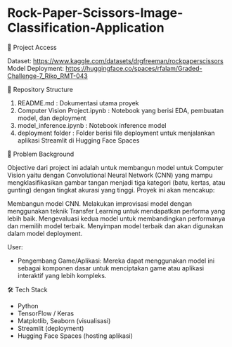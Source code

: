 # Rock-Paper-Scissors-Image-Classification-Application

🔗 Project Access

Dataset: https://www.kaggle.com/datasets/drgfreeman/rockpaperscissors 
Model Deployment: https://huggingface.co/spaces/rfalam/Graded-Challenge-7_Riko_RMT-043

📁 Repository Structure
1. README.md                          : Dokumentasi utama proyek
2. Computer Vision Project.ipynb      : Notebook yang berisi EDA, pembuatan model, dan deployment
3. model_inference.ipynb              : Notebook inference model
4. deployment folder                  : Folder berisi file deployment untuk menjalankan aplikasi Streamlit di Hugging Face Spaces
   
🌿 Problem Background

Objective dari project ini adalah untuk membangun model untuk Computer Vision yaitu dengan Convolutional Neural Network (CNN) yang mampu mengklasifikasikan gambar tangan menjadi tiga kategori (batu, kertas, atau gunting) dengan tingkat akurasi yang tinggi. Proyek ini akan mencakup:

Membangun model CNN.
Melakukan improvisasi model dengan menggunakan teknik Transfer Learning untuk mendapatkan performa yang lebih baik.
Mengevaluasi kedua model untuk membandingkan performanya dan memilih model terbaik.
Menyimpan model terbaik dan akan digunakan dalam model deployment.

User: 
- Pengembang Game/Aplikasi: Mereka dapat menggunakan model ini sebagai komponen dasar untuk menciptakan game atau aplikasi interaktif yang lebih kompleks.

🛠️ Tech Stack
- Python
- TensorFlow / Keras
- Matplotlib, Seaborn (visualisasi)
- Streamlit (deployment)
- Hugging Face Spaces (hosting aplikasi)
